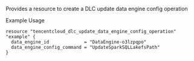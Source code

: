 Provides a resource to create a DLC update data engine config operation

Example Usage

```hcl
resource "tencentcloud_dlc_update_data_engine_config_operation" "example" {
  data_engine_id             = "DataEngine-o3lzpqpo"
  data_engine_config_command = "UpdateSparkSQLLakefsPath"
}
```